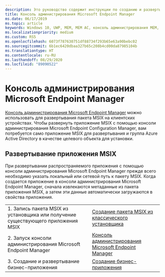 ```yaml
---
description: Это руководство содержит инструкции по созданию и развертыванию приложения MSIX с помощью консоли администрирования Microsoft Endpoint Manager
title: Консоль администрирования Microsoft Endpoint Manager
ms.date: 06/17/2019
ms.topic: article
keywords: Windows 10, UWP, MEM, MEM AC, консоль администрирования MEM, приложение
ms.localizationpriority: medium
ms.custom: RS5
ms.openlocfilehash: 6073f787630751df88734f293b65e63a90bebc02
ms.sourcegitcommit: 6b1ec6420dbaa327b65c208b4cd00da87985104b
ms.translationtype: HT
ms.contentlocale: ru-RU
ms.lasthandoff: 08/29/2020
ms.locfileid: "89090522"
---
```

# <a name="microsoft-endpoint-manager-admin-console"></a>Консоль администрирования Microsoft Endpoint Manager
[Консоль администрирования Microsoft Endpoint Manager](https://devicemanagement.microsoft.com) можно использовать для развертывания пакета MSIX на клиентских устройствах. Чтобы развернуть приложение MSIX с помощью консоли администрирования Microsoft Endpoint Configuration Manager, вам потребуется само приложение MSIX для развертывания и группа Azure Active Directory в качестве целевого объекта для установки.

## <a name="deploying-msix-application"></a>Развертывание приложения MSIX
При развертывании распространяемого приложения с помощью консоли администрирования Microsoft Endpoint Manager прежде всего необходимо указать локальный или сетевой путь к пакету MSIX. Когда создается приложение в консоли администрирования Microsoft Endpoint Manager, сначала извлекаются метаданные из пакета приложения MSIX, а затем эти данные автоматически загружаются в свойства приложения.

|||
|-----|------|
| 1. Запись пакета MSIX из установщика или получение существующего приложения MSIX | [Создание пакета MSIX из классического установщика](../packaging-tool/create-app-package.md)  |
| 2. Запуск консоли администрирования Microsoft Endpoint Manager | [Консоль администрирования Microsoft Endpoint Manager](https://devicemanagement.microsoft.com) |
| 3. Создание и развертывание бизнес-приложения | [Создание бизнес-приложения](/intune/apps/lob-apps-windows) |
